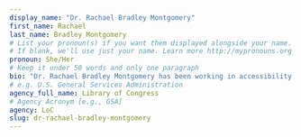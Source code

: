 ```yaml
---
display_name: "Dr. Rachael Bradley Montgomery"
first_name: Rachael
last_name: Bradley Montgomery
# List your pronoun(s) if you want them displayed alongside your name.
# If blank, we'll use just your name. Learn more http://mypronouns.org
pronoun: She/Her
# Keep it under 50 words and only one paragraph
bio: "Dr. Rachael Bradley Montgomery has been working in accessibility and usability for more than 20 years. She currently serves in the following five roles: Digital accessibility specialist at the Library of Congress, Co-chair of the W3C Accessibility Guidelines Working Group; Executive director of Accessible Community, Adjunct lecturer at University of Maryland’s College of Information Studies (iSchool), and Affiliate faculty with the Trace Center."
# e.g. U.S. General Services Administration
agency_full_name: Library of Congress
# Agency Acronym [e.g., GSA]
agency: LoC
slug: dr-rachael-bradley-montgomery
---
```


